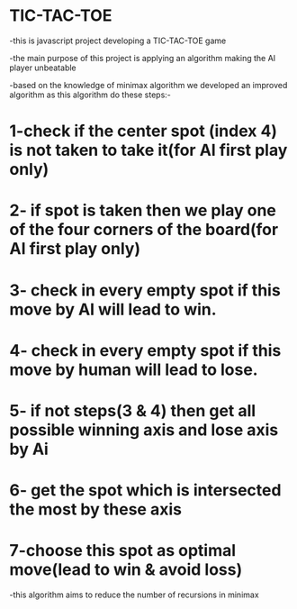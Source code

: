 # TIC-TAC-TOE

-this is javascript project developing a TIC-TAC-TOE game 


-the main purpose of this project is applying an algorithm making
the AI player unbeatable


-based on the knowledge of minimax algorithm we developed an improved algorithm
as this algorithm do these steps:-

# 1-check if the center spot (index 4) is not taken to take it(for AI first play only)
# 2- if spot is taken then we play one of the four corners of the board(for AI first play only)
# 3- check in every empty spot if this move by AI will lead to win.
# 4- check in every empty spot if this move by human will lead to lose.
# 5- if not steps(3 & 4) then get all possible winning axis and lose axis by Ai
# 6- get the spot which is intersected the most by these axis
# 7-choose this spot as optimal move(lead to win & avoid loss)

-this algorithm aims to reduce the number of recursions in minimax 



    
